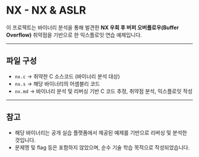 # NX - NX & ASLR

이 프로젝트는 바이너리 분석을 통해 발견한 **NX 우회 후 버퍼 오버플로우(Buffer Overflow)** 취약점을 기반으로 한 익스플로잇 연습 예제입니다.

---


## 파일 구성

- `nx.c`  → 취약한 C 소스코드 (바이너리 분석 대상)                     
- `nx.s`  → 해당 바이너리의 어셈블리 코드   
- `nx.md` → 바이너리 분석 및 리버싱 기반 C 코드 추정, 취약점 분석, 익스플로잇 작성

---

## 참고

- 해당 바이너리는 공개 실습 플랫폼에서 제공된 예제를 기반으로 리버싱 및 분석한 것입니다.
- 문제명 및 flag 등은 포함하지 않았으며, 순수 기술 학습 목적으로 작성되었습니다.